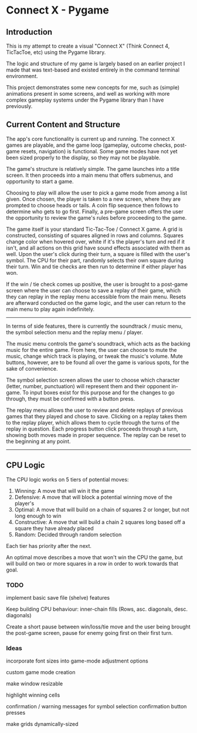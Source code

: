 # Connect X - Pygame

## Introduction

This is my attempt to create a visual "Connect X" (Think Connect 4, TicTacToe, etc) using the Pygame library. 

The logic and structure of my game is largely based on an earlier project I made that was text-based and existed
entirely in the command terminal environment. 

This project demonstrates some new concepts for me, such as (simple) animations present in some screens, and well as 
working with more complex gameplay systems under the Pygame library than I have previously. 

## Current Content and Structure

The app's core functionality is current up and running. The connect X games are playable, and the game loop 
(gameplay, outcome checks, post-game resets, navigation) is functional. Some game modes have not yet been sized 
properly to the display, so they may not be playable. 

The game's structure is relatively simple. The game launches into a title screen. It then proceeds into a main menu
that offers submenus, and opportunity to start a game. 

Choosing to play will allow the user to pick a game mode from among a list given. Once chosen, the player is taken to
a new screen, where they are prompted to choose heads or tails. A coin flip sequence then follows to determine who gets
to go first. Finally, a pre-game screen offers the user the opportunity to review the game's rules before proceeding to
the game.

The game itself is your standard Tic-Tac-Toe / Connect X game. A grid is constructed, consisting of squares aligned in
rows and columns. Squares change color when hovered over, white if it's the player's turn and red if it isn't, and all 
actions on this grid have sound effects associated with them as well. Upon the user's click during their turn, a square 
is filled with the user's symbol. The CPU for their part, randomly selects their own square during their turn. Win and 
tie checks are then run to determine if either player has won. 

If the win / tie check comes up positive, the user is brought to a post-game screen where the user can choose to save 
a replay of their game, which they can replay in the replay menu accessible from the main menu. Resets are afterward
conducted on the game logic, and the user can return to the main menu to play again indefinitely.

---

In terms of side features, there is currently the soundtrack / music menu, the symbol selection menu and the replay
menu / player. 

The music menu controls the game's soundtrack, which acts as the backing music for the entire game. From here, the user
can choose to mute the music, change which track is playing, or tweak the music's volume. Mute buttons, however, are
to be found all over the game is various spots, for the sake of convenience. 

The symbol selection screen allows the user to choose which character (letter, number, punctuation) will represent them
and their opponent in-game. To input boxes exist for this purpose and for the changes to go through, they must be 
confirmed with a button press. 

The replay menu allows the user to review and delete replays of previous games that they played and chose to save. 
Clicking on a replay takes them to the replay player, which allows them to cycle through the turns of the replay in
question. Each progress button click proceeds through a turn, showing both moves made in proper sequence. The replay 
can be reset to the beginning at any point. 

---

## CPU Logic 

The CPU logic works on 5 tiers of potential moves:

1. Winning: A move that will win it the game
2. Defensive: A move that will block a potential winning move of the player's 
3. Optimal: A move that will build on a chain of squares 2 or longer, but not long enough to win
4. Constructive: A move that will build a chain 2 squares long based off a square they have already placed
5. Random: Decided through random selection

Each tier has priority after the next. 

An optimal move describes a move that won't win the CPU the game, but will build on two or more squares in a row in 
order to work towards that goal. 
 
### TODO

implement basic save file (shelve) features

Keep building CPU behaviour: inner-chain fills (Rows, asc. diagonals, desc. diagonals)

Create a short pause between win/loss/tie move and the user being brought the post-game screen, pause for enemy going
first on their first turn.

### Ideas

incorporate font sizes into game-mode adjustment options

custom game mode creation

make window resizable

highlight winning cells

confirmation / warning messages for symbol selection confirmation button presses

make grids dynamically-sized

